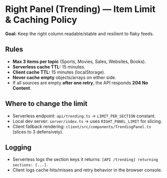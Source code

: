 # Right Panel (Trending) — Item Limit & Caching Policy

**Goal:** Keep the right column readable/stable and resilient to flaky feeds.

## Rules
- **Max 3 items per topic** (Sports, Movies, Sales, Websites, Books).
- **Serverless cache TTL:** 15 minutes.
- **Client cache TTL:** 15 minutes (localStorage).
- **Never cache empty** objects/arrays on either side.
- If all sources are empty **after one retry**, the API responds **204 No Content**.

## Where to change the limit
- Serverless endpoint: `api/trending.ts` → `LIMIT_PER_SECTION` constant.
- Local dev server: `server/index.ts` → uses `RIGHT_PANEL_LIMIT` for slicing.
- Client fallback rendering: `client/src/components/TrendingPanel.ts` (slices to 3 defensively).

## Logging
- Serverless logs the section keys it returns: `[API /trending] returning sections: [...]`.
- Client logs cache hits/misses and retry behavior in the browser console.
